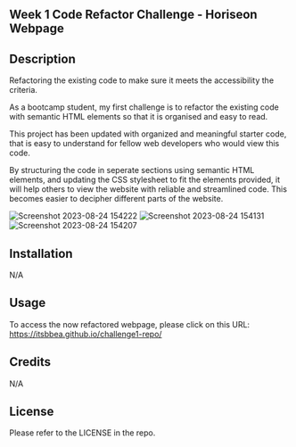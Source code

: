  ## Week 1 Code Refactor Challenge - Horiseon Webpage

 ## Description

Refactoring the existing code to make sure it meets the accessibility the criteria.

As a bootcamp student, my first challenge is to refactor the existing code with semantic HTML elements so that it is organised and easy to read.

This project has been updated with organized and meaningful starter code, that is easy to understand for fellow web developers who would view this code. 

By structuring the code in seperate sections using semantic HTML elements, and updating the CSS stylesheet to fit the elements provided, it will help others to view the website with reliable and streamlined code. This becomes easier to decipher different parts of the website. 

![Screenshot 2023-08-24 154222](https://github.com/itsbbea/challenge1-repo/assets/137044035/b327d413-8b06-4fc2-9499-edb9c6fe43b8)
![Screenshot 2023-08-24 154131](https://github.com/itsbbea/challenge1-repo/assets/137044035/54ae7e38-7b10-4c67-a181-a574d59b5610)
![Screenshot 2023-08-24 154207](https://github.com/itsbbea/challenge1-repo/assets/137044035/d31d9ba6-931d-40da-a1cd-4e7e8609e29c)

## Installation
N/A

## Usage
To access the now refactored webpage, please click on this URL: https://itsbbea.github.io/challenge1-repo/

## Credits
N/A

## License
Please refer to the LICENSE in the repo.

